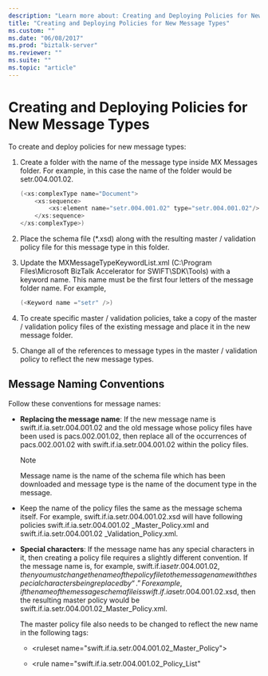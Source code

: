 ```yaml
---
description: "Learn more about: Creating and Deploying Policies for New Message Types"
title: "Creating and Deploying Policies for New Message Types"
ms.custom: ""
ms.date: "06/08/2017"
ms.prod: "biztalk-server"
ms.reviewer: ""
ms.suite: ""
ms.topic: "article"
---
```

# Creating and Deploying Policies for New Message Types
To create and deploy policies for new message types:  
  
1.  Create a folder with the name of the message type inside MX Messages folder. For example, in this case the name of the folder would be setr.004.001.02.  
  
    ```csharp  
    (<xs:complexType name="Document">  
        <xs:sequence>  
            <xs:element name="setr.004.001.02" type="setr.004.001.02"/>  
        </xs:sequence>  
    </xs:complexType>)  
    ```  
  
2.  Place the schema file (*.xsd) along with the resulting master / validation policy file for this message type in this folder.  
  
3.  Update the MXMessageTypeKeywordList.xml (C:\Program Files\Microsoft BizTalk Accelerator for SWIFT\SDK\Tools) with a keyword name. This name must be the first four letters of the message folder name. For example,  
  
    ```csharp  
    (<Keyword name ="setr" />)  
    ```  
  
4.  To create specific master / validation policies, take a copy of the master / validation policy files of the existing message and place it in the new message folder.  
  
5.  Change all of the references to message types in the master / validation policy to reflect the new message types.  
  
## Message Naming Conventions  
 Follow these conventions for message names:  
  
-   **Replacing the message name**: If the new message name is swift.if.ia.setr.004.001.02 and the old message whose policy files have been used is pacs.002.001.02, then replace all of the occurrences of pacs.002.001.02 with swift.if.ia.setr.004.001.02 within the policy files.  
  
    > [!NOTE]
    >  Message name is the name of the schema file which has been downloaded and message type is the name of the document type in the message.  
  
-   Keep the name of the policy files the same as the message schema itself. For example, swift.if.ia.setr.004.001.02.xsd will have following policies swift.if.ia.setr.004.001.02 _Master_Policy.xml and swift.if.ia.setr.004.001.02 _Validation_Policy.xml.  
  
-   **Special characters**: If the message name has any special characters in it, then creating a policy file requires a slightly different convention. If the message name is, for example, swift.if.ia$setr.004.001.02, then you must change the name of the policy file to the message name with the special characters being replaced by “.” For example, if the name of the message schema file is swift.if.ia$setr.004.001.02.xsd, then the resulting master policy would be swift.if.ia.setr.004.001.02_Master_Policy.xml.  
  
     The master policy file also needs to be changed to reflect the new name in the following tags:  
  
    -   \<ruleset name="swift.if.ia.setr.004.001.02_Master_Policy"\>  
  
    -   <rule name="swift.if.ia.setr.004.001.02_Policy_List"
